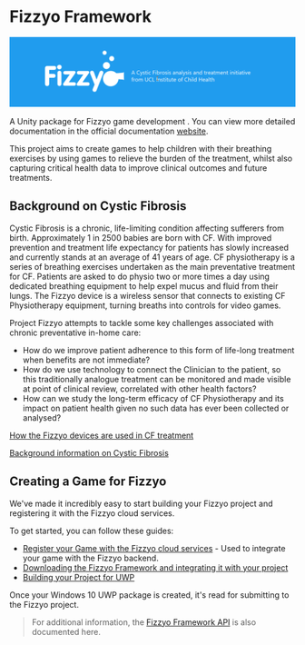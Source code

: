 # Fizzyo Framework

![](/Images/FizzyoFrameworkLogo.png)

A Unity package for Fizzyo game development .
You can view more detailed documentation in the official documentation [website](http://dev.fizzyo-ucl.co.uk/).

This project aims to create games to help children with their breathing exercises by using games to relieve the burden of the treatment, whilst also capturing critical health data to improve clinical outcomes and future treatments.

## Background on Cystic Fibrosis

Cystic Fibrosis is a chronic, life-limiting condition affecting sufferers from birth. Approximately 1 in 2500 babies are born with CF. With improved prevention and treatment life expectancy for patients has slowly increased and currently stands at an average of 41 years of age. CF physiotherapy is a series of breathing exercises undertaken as the main preventative treatment for CF. Patients are asked to do physio two or more times a day using dedicated breathing equipment to help expel mucus and fluid from their lungs. The Fizzyo device is a wireless sensor that connects to existing CF Physiotherapy equipment, turning breaths into controls for video games.

Project Fizzyo attempts to tackle some key challenges associated with chronic preventative in-home care:

* How do we improve patient adherence to this form of life-long treatment when benefits are not immediate?
* How do we use technology to connect the Clinician to the patient, so this traditionally analogue treatment can be monitored and made visible at point of clinical review, correlated with other health factors?
* How can we study the long-term efficacy of CF Physiotherapy and its impact on patient health given no such data has ever been collected or analysed?

[How the Fizzyo devices are used in CF treatment](/FizzyoTreatment.md)

[Background information on Cystic Fibrosis](/CF.md)

## Creating a Game for Fizzyo

We've made it incredibly easy to start building your Fizzyo project and registering it with the Fizzyo cloud services.

To get started, you can follow these guides:

* [Register your Game with the Fizzyo cloud services](/RegisteringyourGame.md) - Used to integrate your game with the Fizzyo backend.
* [Downloading the Fizzyo Framework and integrating it with your project](/InstallingFizzyoFramework.md)
* [Building your Project for UWP](/BuildingYourProject.md)

Once your Windows 10 UWP package is created, it's read for submitting to the Fizzyo project.

> For additional information, the [Fizzyo Framework API](/FizzyoAPI.md) is also documented here.
